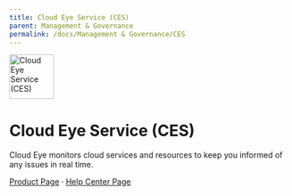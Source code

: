 ```yaml
---
title: Cloud Eye Service (CES)
parent: Management & Governance
permalink: /docs/Management & Governance/CES
---
```


<img src="https://res-static.hc-cdn.cn/cloudbu-site/public/new-product-icon/ManagementGovernance/CES.png" width="80" height="80" alt="Cloud Eye Service (CES)">

# Cloud Eye Service (CES)

Cloud Eye monitors cloud services and resources to keep you informed of any issues in real time.

[Product Page](https://www.huaweicloud.com/intl/en-us/product/ces.html) &middot;
[Help Center Page](https://support.huaweicloud.com/intl/en-us/ces/)
